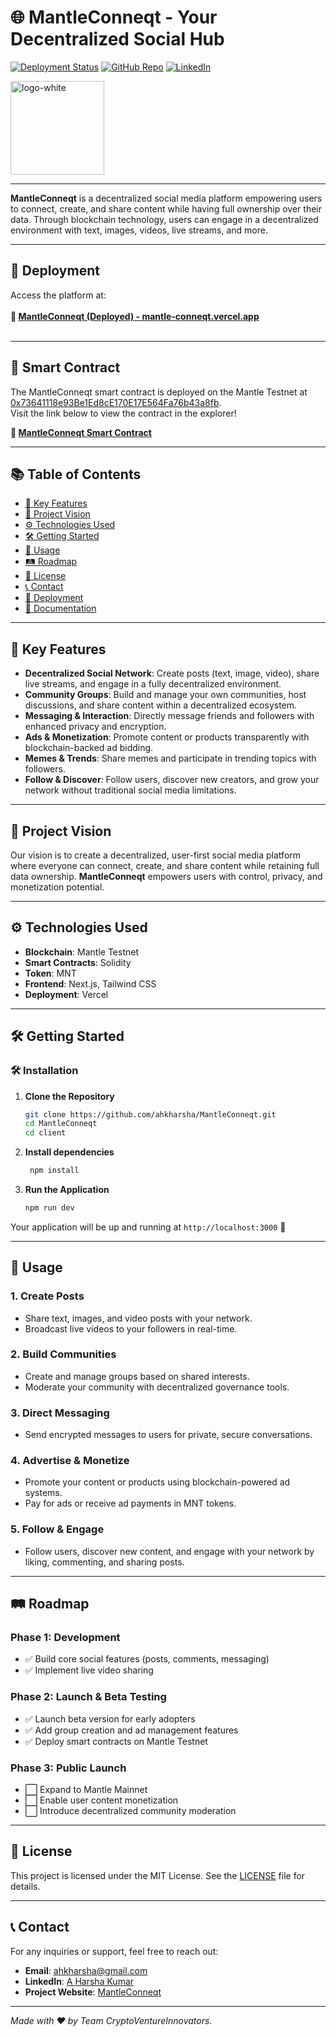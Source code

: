 # 🌐 **MantleConneqt** - Your Decentralized Social Hub

[![Deployment Status](https://img.shields.io/badge/Deployment-Live-brightgreen)](https://mantle-conneqt.vercel.app/)
[![GitHub Repo](https://img.shields.io/badge/GitHub-Repository-blue)](https://github.com/ahkharsha/MantleConneqt)
[![LinkedIn](https://img.shields.io/badge/Connect-LinkedIn-blue)](https://www.linkedin.com/in/harsha-kumar-a-271a76203/)

<img src="https://github.com/user-attachments/assets/3dfa6394-f229-4da5-b6eb-18596eb5de8d" alt="logo-white" width="150"/>

---

**MantleConneqt** is a decentralized social media platform empowering users to connect, create, and share content while having full ownership over their data. Through blockchain technology, users can engage in a decentralized environment with text, images, videos, live streams, and more.

---

## 🚀 **Deployment**

Access the platform at:  
<br>**🔗 [MantleConneqt (Deployed) - mantle-conneqt.vercel.app](https://mantle-conneqt.vercel.app/)**<br><br>

---

## 📜 **Smart Contract**

The MantleConneqt smart contract is deployed on the Mantle Testnet at [0x73641118e93Be1Ed8cE170E17E564Fa76b43a8fb](https://explorer.sepolia.mantle.xyz/address/0x73641118e93Be1Ed8cE170E17E564Fa76b43a8fb).  
Visit the link below to view the contract in the explorer!

**🔗 [MantleConneqt Smart Contract](https://explorer.sepolia.mantle.xyz/address/0x73641118e93Be1Ed8cE170E17E564Fa76b43a8fb)**

---

## 📚 **Table of Contents**

- [🌟 Key Features](#-key-features)
- [🎯 Project Vision](#-project-vision)
- [⚙️ Technologies Used](#️-technologies-used)
- [🛠 Getting Started](#-getting-started)
- [📖 Usage](#-usage)
- [🛤 Roadmap](#-roadmap)
- [📜 License](#-license)
- [📞 Contact](#-contact)
- [🚀 Deployment](#-deployment)
- [📄 Documentation](#-documentation)

---

## 🌟 **Key Features**

- **Decentralized Social Network**: Create posts (text, image, video), share live streams, and engage in a fully decentralized environment.
- **Community Groups**: Build and manage your own communities, host discussions, and share content within a decentralized ecosystem.
- **Messaging & Interaction**: Directly message friends and followers with enhanced privacy and encryption.
- **Ads & Monetization**: Promote content or products transparently with blockchain-backed ad bidding.
- **Memes & Trends**: Share memes and participate in trending topics with followers.
- **Follow & Discover**: Follow users, discover new creators, and grow your network without traditional social media limitations.

---

## 🎯 **Project Vision**

Our vision is to create a decentralized, user-first social media platform where everyone can connect, create, and share content while retaining full data ownership. **MantleConneqt** empowers users with control, privacy, and monetization potential.

---

## ⚙️ **Technologies Used**

  - **Blockchain**: Mantle Testnet
- **Smart Contracts**: Solidity
- **Token**: MNT
- **Frontend**: Next.js, Tailwind CSS
- **Deployment**: Vercel

---

## 🛠 **Getting Started**

### 🛠️ **Installation**

1. **Clone the Repository**
    ```bash
    git clone https://github.com/ahkharsha/MantleConneqt.git
    cd MantleConneqt
    cd client
    ```

2. **Install dependencies**
   ```bash
    npm install
    ```

3. **Run the Application**
    ```bash
    npm run dev
    ```

Your application will be up and running at `http://localhost:3000` 🚀

---

## 📖 **Usage**

### **1. Create Posts**

- Share text, images, and video posts with your network.
- Broadcast live videos to your followers in real-time.

### **2. Build Communities**

- Create and manage groups based on shared interests.
- Moderate your community with decentralized governance tools.

### **3. Direct Messaging**

- Send encrypted messages to users for private, secure conversations.

### **4. Advertise & Monetize**

- Promote your content or products using blockchain-powered ad systems.
- Pay for ads or receive ad payments in MNT tokens.

### **5. Follow & Engage**

- Follow users, discover new content, and engage with your network by liking, commenting, and sharing posts.

---

## 🛤 **Roadmap**

### **Phase 1: Development**

- ✅ Build core social features (posts, comments, messaging)
- ✅ Implement live video sharing

### **Phase 2: Launch & Beta Testing**

- ✅ Launch beta version for early adopters
- ✅ Add group creation and ad management features
- ✅ Deploy smart contracts on Mantle Testnet

### **Phase 3: Public Launch**

- ⬜ Expand to Mantle Mainnet
- ⬜ Enable user content monetization
- ⬜ Introduce decentralized community moderation

---

## 📜 **License**

This project is licensed under the MIT License. See the [LICENSE](https://github.com/ahkharsha/MantleConneqt/blob/master/LICENSE) file for details.

---

## 📞 **Contact**

For any inquiries or support, feel free to reach out:

- **Email**: [ahkharsha@gmail.com](mailto:ahkharsha@gmail.com)
- **LinkedIn**: [A Harsha Kumar](https://www.linkedin.com/in/harsha-kumar-a-271a76203/)
- **Project Website**: [MantleConneqt](https://mantle-conneqt.vercel.app/)

---

*Made with ❤️ by Team CryptoVentureInnovators.*
